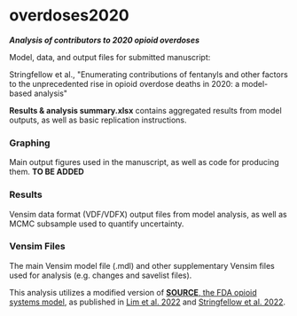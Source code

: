 # overdoses2020
***Analysis of contributors to 2020 opioid overdoses***

Model, data, and output files for submitted manuscript:

Stringfellow et al., "Enumerating contributions of fentanyls and other factors to the unprecedented rise in opioid overdose deaths in 2020: a model-based analysis"

**Results & analysis summary.xlsx** contains aggregated results from model outputs, as well as basic replication instructions.

### Graphing
Main output figures used in the manuscript, as well as code for producing them. **TO BE ADDED**

### Results
Vensim data format (VDF/VDFX) output files from model analysis, as well as MCMC subsample used to quantify uncertainty.

### Vensim Files
The main Vensim model file (.mdl) and other supplementary Vensim files used for analysis (e.g. changes and savelist files).

This analysis utilizes a modified version of [**SOURCE**, the FDA opioid systems model](https://github.com/FDA/SOURCE/), as published in [Lim et al. 2022](https://doi.org/10.1073/pnas.2115714119) and [Stringfellow et al. 2022](https://doi.org/10.1126/sciadv.abm8147).

